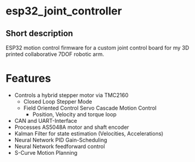 # esp32_joint_controller

## Short description
ESP32 motion control firmware for a custom joint control board for my 3D printed collaborative 7DOF robotic arm. 

# Features
- Controls a hybrid stepper motor via TMC2160 
  - Closed Loop Stepper Mode
  - Field Oriented Control Servo Cascade Motion Control
    - Position, Velocity and torque loop
- CAN and UART-Interface
- Processes AS5048A motor and shaft encoder
- Kalman Filter for state estimation (Velocities, Accelerations)
- Neural Network PID Gain-Scheduling
- Neural Network feedforward control
- S-Curve Motion Planning


